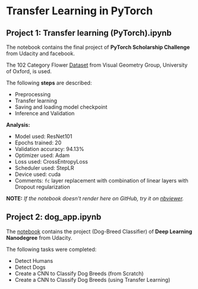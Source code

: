 # Transfer Learning in PyTorch

## Project 1: Transfer learning (PyTorch).ipynb

The notebook contains the final project of **PyTorch Scholarship Challenge** from Udacity and facebook.

The 102 Category Flower [Dataset](http://www.robots.ox.ac.uk/~vgg/data/flowers/102/index.html) from Visual Geometry Group, University of Oxford, is used.

The following **steps** are described:
* Preprocessing
* Transfer learning
* Saving and loading model checkpoint
* Inference and Validation

**Analysis:**
* Model used: ResNet101
* Epochs trained: 20
* Validation accuracy: 94.13%
* Optimizer used: Adam
* Loss used: CrossEntropyLoss
* Scheduler used: StepLR
* Device used: cuda
* Comments: `fc` layer replacement with combination of linear layers with Dropout regularization 

**NOTE:** *If the notebook doesn't render here on GitHub, try it on [nbviewer](https://nbviewer.jupyter.org/github/kHarshit/transfer-learning/blob/master/Transfer%20learning%20%28PyTorch%29.ipynb).*


## Project 2: dog_app.ipynb

The [notebook](https://nbviewer.jupyter.org/github/kHarshit/transfer-learning/blob/master/dog_app.ipynb) contains the project (Dog-Breed Classifier) of **Deep Learning Nanodegree** from Udacity.

The following tasks were completed:

* Detect Humans
* Detect Dogs
* Create a CNN to Classify Dog Breeds (from Scratch)
* Create a CNN to Classify Dog Breeds (using Transfer Learning)
